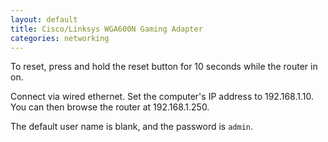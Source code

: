 ```yaml
---
layout: default
title: Cisco/Linksys WGA600N Gaming Adapter
categories: networking
---
```


To reset, press and hold the reset button for 10 seconds while the router in on.

Connect via wired ethernet.  Set the computer's IP address to 192.168.1.10.  You can then browse the router at 192.168.1.250.

The default user name is blank, and the password is `admin`.